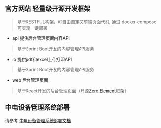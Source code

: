 ## 官方网站 轻量级开源开发框架
> 基于RESTFUL构架，可自由自定义前端页面代码, 通过 docker-compose 可实现一键部署

- api 提供后台管理页面内容API
 > 基于Sprint Boot开发的内容管理API服务
- io 提供pdf和excel上传打印API
 > 基于Sprint Boot开发的内容管理API服务
- web 后台管理页面
 > 基于React开发的后台管理页面（开源[Zero Element](https://github.com/kequandian/zero-element-docs)框架）

## 中电设备管理系统部署
请参考 [中电设备管理系统部署文档](./中电设备管理系统部署文档.md)
